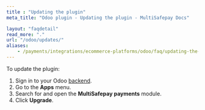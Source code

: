 ```yaml
---
title : "Updating the plugin"
meta_title: "Odoo plugin - Updating the plugin - MultiSafepay Docs"

layout: "faqdetail"
read_more: "."
url: "/odoo/updates/"
aliases:
    - /payments/integrations/ecommerce-platforms/odoo/faq/updating-the-plugin/
---
```


To update the plugin:

1. Sign in to your Odoo [backend](/glossaries/multisafepay-glossary/#backend). 
2. Go to the **Apps** menu.
3. Search for and open the **MultiSafepay payments** module.
4. Click **Upgrade**.